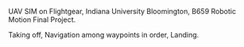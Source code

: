 UAV SIM on Flightgear, Indiana University Bloomington, B659 Robotic Motion Final Project.

Taking off,
Navigation among waypoints in order,
Landing.